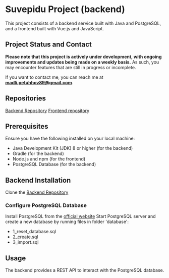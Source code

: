 # Suvepidu Project (backend)
This project consists of a backend service built with Java and PostgreSQL, and a frontend built with Vue.js and JavaScript.

## Project Status and Contact
**Please note that this project is actively under development, with ongoing improvements and updates being made on a weekly basis.**
As such, you may encounter features that are still in progress or incomplete.

If you want to contact me, you can reach me at **madli.petuhhov89@gmail.com**.

## Repositories
[Backend Repository](https://github.com/madlipetuhhov/suvepiduback-madli)
[Frontend repository](https://github.com/madlipetuhhov/suvepidufront-madli)

## Prerequisites
Ensure you have the following installed on your local machine:
- Java Development Kit (JDK) 8 or higher (for the backend)
- Gradle (for the backend)
- Node.js and npm (for the frontend)
- PostgreSQL Database (for the backend)

## Backend Installation
Clone the [Backend Repository](https://github.com/madlipetuhhov/suvepiduback-madli)

### Configure PostgreSQL Database
Install PostgreSQL from the [official website](https://www.postgresql.org/download/)
Start PostgreSQL server and create a new database by running files in folder 'database':
- 1_reset_database.sql
- 2_create.sql
- 3_import.sql

## Usage
The backend provides a REST API to interact with the PostgreSQL database.